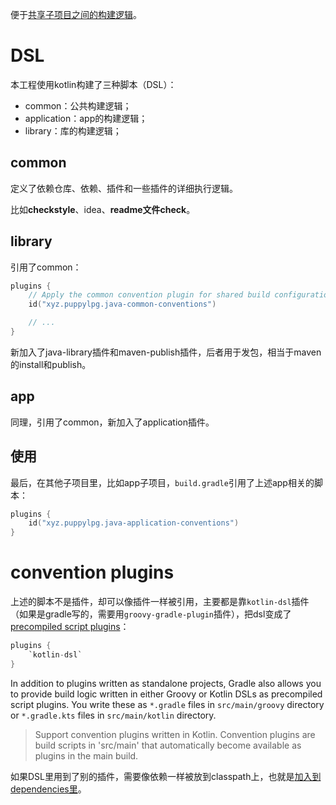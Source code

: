 便于[共享子项目之间的构建逻辑](https://docs.gradle.org/current/samples/sample_convention_plugins.html)。

# DSL
本工程使用kotlin构建了三种脚本（DSL）：
- common：公共构建逻辑；
- application：app的构建逻辑；
- library：库的构建逻辑；

## common
定义了依赖仓库、依赖、插件和一些插件的详细执行逻辑。

比如**checkstyle**、idea、**readme文件check**。

## library
引用了common：
```kotlin
plugins {
    // Apply the common convention plugin for shared build configuration between library and application projects.
    id("xyz.puppylpg.java-common-conventions")

    // ...
}
```
新加入了java-library插件和maven-publish插件，后者用于发包，相当于maven的install和publish。

## app
同理，引用了common，新加入了application插件。

## 使用
最后，在其他子项目里，比如app子项目，`build.gradle`引用了上述app相关的脚本：
```kotlin
plugins {
    id("xyz.puppylpg.java-application-conventions")
}
```

# convention plugins
上述的脚本不是插件，却可以像插件一样被引用，主要都是靠`kotlin-dsl`插件（如果是gradle写的，需要用`groovy-gradle-plugin`插件），把dsl变成了[precompiled script plugins](https://docs.gradle.org/current/userguide/custom_plugins.html#sec:precompiled_plugins)：
```kotlin
plugins {
    `kotlin-dsl`
}
```
In addition to plugins written as standalone projects, Gradle also allows you to provide build logic written in either Groovy or Kotlin DSLs as precompiled script plugins. You write these as `*.gradle` files in `src/main/groovy` directory or `*.gradle.kts` files in `src/main/kotlin` directory.

> Support convention plugins written in Kotlin. Convention plugins are build scripts in 'src/main' that automatically become available as plugins in the main build.

如果DSL里用到了别的插件，需要像依赖一样被放到classpath上，也就是[加入到dependencies里](https://docs.gradle.org/current/userguide/custom_plugins.html#applying_external_plugins_in_precompiled_script_plugins)。
